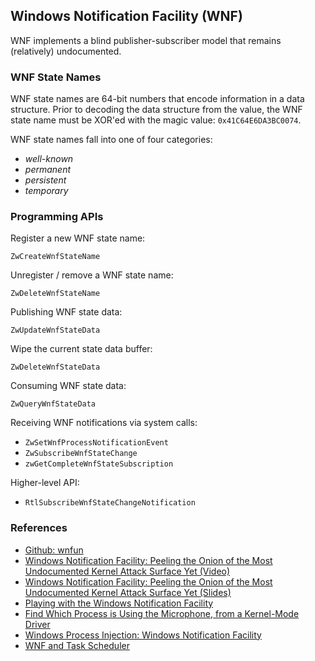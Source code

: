 ## Windows Notification Facility (WNF)

WNF implements a blind publisher-subscriber model that remains (relatively) undocumented.

### WNF State Names

WNF state names are 64-bit numbers that encode information in a data structure. Prior to decoding the data structure from the value, the WNF state name must be XOR'ed with the magic value: `0x41C64E6DA3BC0074`.

WNF state names fall into one of four categories:

- _well-known_
- _permanent_
- _persistent_
- _temporary_

### Programming APIs

Register a new WNF state name:

```
ZwCreateWnfStateName
```

Unregister / remove a WNF state name:

```
ZwDeleteWnfStateName
```

Publishing WNF state data:

```
ZwUpdateWnfStateData
```

Wipe the current state data buffer:

```
ZwDeleteWnfStateData
```

Consuming WNF state data:

```
ZwQueryWnfStateData
```

Receiving WNF notifications via system calls:

- `ZwSetWnfProcessNotificationEvent`
- `ZwSubscribeWnfStateChange`
- `zwGetCompleteWnfStateSubscription`

Higher-level API:

- `RtlSubscribeWnfStateChangeNotification`

### References

- [Github: wnfun](https://github.com/ionescu007/wnfun)
- [Windows Notification Facility: Peeling the Onion of the Most Undocumented Kernel Attack Surface Yet (Video)](https://www.youtube.com/watch?time_continue=90&v=MybmgE95weo&feature=emb_logo)
- [Windows Notification Facility: Peeling the Onion of the Most Undocumented Kernel Attack Surface Yet (Slides)](http://alex-ionescu.com/publications/BlackHat/blackhat2018.pdf)
- [Playing with the Windows Notification Facility](https://blog.quarkslab.com/playing-with-the-windows-notification-facility-wnf.html)
- [Find Which Process is Using the Microphone, from a Kernel-Mode Driver](https://gracefulbits.com/2018/08/13/find-which-process-is-using-the-microphone-from-a-kernel-mode-driver/)
- [Windows Process Injection: Windows Notification Facility](https://modexp.wordpress.com/2019/06/15/4083/)
- [WNF and Task Scheduler](https://debay.blog/2019/11/11/wnf-and-task-scheduler/)